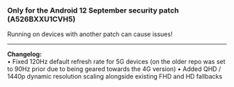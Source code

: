 ### Only for the Android 12 September security patch (A526BXXU1CVH5)
Running on devices with another patch can cause issues!

---
<b> Changelog:</b>
<br/>• Fixed 120Hz default refresh rate for 5G devices (on the older repo was set to 90Hz prior due to being geared towards the 4G version)
• Added QHD / 1440p dynamic resolution scaling alongside existing FHD and HD fallbacks